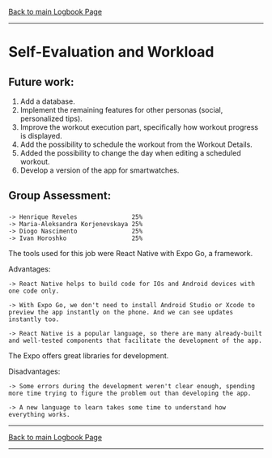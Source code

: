 [Back to main Logbook Page](../hci_logbook.md)

---

# Self-Evaluation and Workload

## Future work:

1. Add a database.
2. Implement the remaining features for other personas (social, personalized tips).
3. Improve the workout execution part, specifically how workout progress is displayed.
4. Add the possibility to schedule the workout from the Workout Details.
5. Added the possibility to change the day when editing a scheduled workout.
6. Develop a version of the app for smartwatches.

## Group Assessment:

###   
    -> Henrique Reveles               25%     
    -> Maria-Aleksandra Korjenevskaya 25%      
    -> Diogo Nascimento               25% 
    -> Ivan Horoshko                  25%


The tools used for this job were React Native with Expo Go, a framework.

Advantages:

    -> React Native helps to build code for IOs and Android devices with one code only.

    -> With Expo Go, we don't need to install Android Studio or Xcode to preview the app instantly on the phone. And we can see updates instantly too.

    -> React Native is a popular language, so there are many already-built and well-tested components that facilitate the development of the app.
The Expo offers great libraries for development.

Disadvantages:

    -> Some errors during the development weren't clear enough, spending more time trying to figure the problem out than developing the app.

    -> A new language to learn takes some time to understand how everything works.


---
[Back to main Logbook Page](../hci_logbook.md)

---
